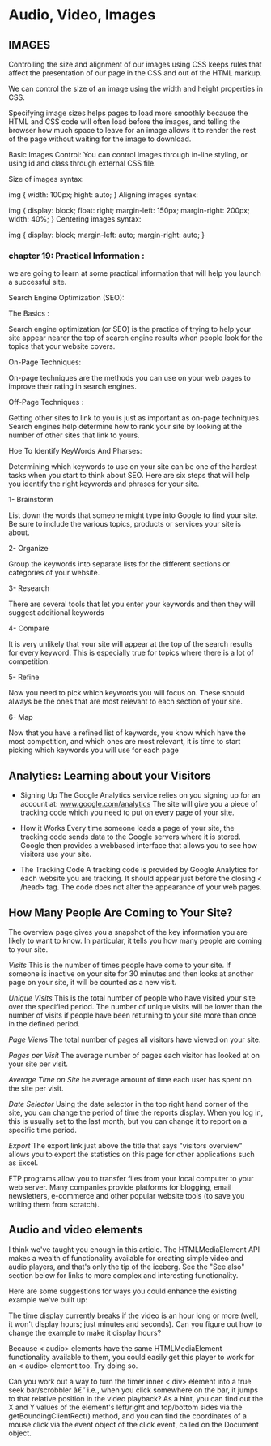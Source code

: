 # Audio, Video, Images

## IMAGES
Controlling the size and alignment of our images using CSS keeps rules that affect the presentation of our page in the CSS and out of the HTML markup.

We can control the size of an image using the width and height properties in CSS.

Specifying image sizes helps pages to load more smoothly because the HTML and CSS code will often load before the images, and telling the browser how much space to leave for an image allows it to render the rest of the page without waiting for the image to download.

Basic Images Control:
You can control images through in-line styling, or using id and class through external CSS file.

Size of images syntax:

  img {
  width: 100px;
  hight: auto;
  }
Aligning images syntax:

  img {
  display: block;
  float: right;
  margin-left: 150px;
  margin-right: 200px;
  width: 40%;
  }
Centering images syntax:

  img {
  display: block;
  margin-left: auto;
  margin-right: auto;
  }
  
### chapter 19: Practical Information : 

we are going to learn at some practical information that will 
help you launch a successful site.


Search Engine Optimization (SEO):



The Basics :

Search engine optimization (or 
SEO) is the practice of trying 
to help your site appear nearer 
the top of search engine results 
when people look for the topics 
that your website covers.



On-Page Techniques: 

On-page techniques are the 
methods you can use on your 
web pages to improve their 
rating in search engines.


Off-Page Techniques :

Getting other sites to link to you 
is just as important as on-page 
techniques. Search engines help 
determine how to rank your 
site by looking at the number of 
other sites that link to yours.



Hoe To Identify KeyWords And Pharses:


Determining which keywords to use on your site can be one of the 
hardest tasks when you start to think about SEO. Here are six steps that 
will help you identify the right keywords and phrases for your site.


1- Brainstorm

List down the words that 
someone might type into 
Google to find your site. Be sure 
to include the various topics, 
products or services your site is 
about.


2- Organize

Group the keywords into 
separate lists for the different 
sections or categories of your 
website.

3- Research

There are several tools that let 
you enter your keywords and 
then they will suggest additional 
keywords


4- Compare

It is very unlikely that your 
site will appear at the top of 
the search results for every 
keyword. This is especially true 
for topics where there is a lot 
of competition.


5- Refine

Now you need to pick which 
keywords you will focus on. 
These should always be the ones 
that are most relevant to each 
section of your site.

6- Map

Now that you have a refined list 
of keywords, you know which 
have the most competition, and 
which ones are most relevant, 
it is time to start picking which 
keywords you will use for each 
page


## Analytics: Learning about your Visitors

* Signing Up
The Google Analytics service relies on you signing up for an account at:
www.google.com/analytics The site will give you a piece of
tracking code which you need to put on every page of your site.

* How it Works
Every time someone loads a page of your site, the tracking code sends data to the Google
servers where it is stored. Google then provides a webbased
interface that allows you to see how visitors use your site.

* The Tracking Code
A tracking code is provided by Google Analytics for each website you are tracking. It
should appear just before the closing < /head> tag. The code does not alter the appearance of your web pages.


## How Many People Are Coming to Your Site?

The overview page gives you a snapshot of the key information you are
likely to want to know. In particular, it tells you how many people are
coming to your site.

*Visits*
This is the number of times people have come to your site. If someone is inactive on your site
for 30 minutes and then looks at another page on your site, it will be counted as a new visit.

*Unique Visits*
This is the total number of people who have visited your site
over the specified period. The number of unique visits will be lower than the number of visits
if people have been returning to your site more than once in the defined period.

*Page Views*
The total number of pages all visitors have viewed on your site. 

*Pages per Visit*
The average number of pages each visitor has looked at on your site per visit.

*Average Time on Site*
 he average amount of time each user has spent on the site per visit.

*Date Selector*
Using the date selector in the top right hand corner of the site, you can change the period of time
the reports display. When you log in, this is usually set to the last month, but you can change
it to report on a specific time period.

*Export*
The export link just above the title that says "visitors overview" allows you to export the
statistics on this page for other applications such as Excel.


FTP programs allow you to transfer files from your local computer to your web server.
Many companies provide platforms for blogging, email newsletters, e-commerce and other popular website
tools (to save you writing them from scratch).


## Audio and video elements
I think we've taught you enough in this article. The HTMLMediaElement API makes a wealth of functionality available for creating simple video and audio players, and that's only the tip of the iceberg. See the "See also" section below for links to more complex and interesting functionality.

Here are some suggestions for ways you could enhance the existing example we've built up:

The time display currently breaks if the video is an hour long or more (well, it won't display hours; just minutes and seconds). Can you figure out how to change the example to make it display hours?

Because < audio> elements have the same HTMLMediaElement functionality available to them, you could easily get this player to work for an < audio> element too. Try doing so.

Can you work out a way to turn the timer inner < div> element into a true seek bar/scrobbler â€” i.e., when you click somewhere on the bar, it jumps to that relative position in the video playback? As a hint, you can find out the X and Y values of the element's left/right and top/bottom sides via the getBoundingClientRect() method, and you can find the coordinates of a mouse click via the event object of the click event, called on the Document object. 
